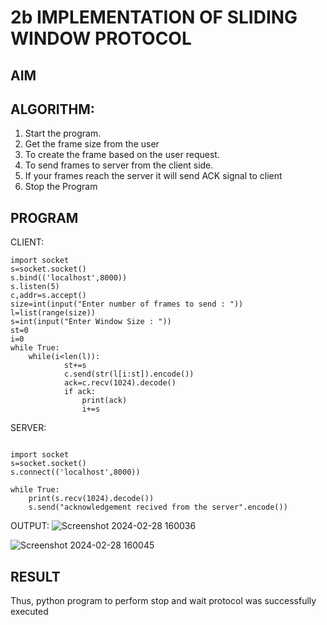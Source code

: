 # 2b IMPLEMENTATION OF SLIDING WINDOW PROTOCOL
## AIM
## ALGORITHM:
1. Start the program.
2. Get the frame size from the user
3. To create the frame based on the user request.
4. To send frames to server from the client side.
5. If your frames reach the server it will send ACK signal to client
6. Stop the Program
## PROGRAM
 
CLIENT:
```
import socket 
s=socket.socket() 
s.bind(('localhost',8000)) 
s.listen(5) 
c,addr=s.accept() 
size=int(input("Enter number of frames to send : ")) 
l=list(range(size)) 
s=int(input("Enter Window Size : ")) 
st=0 
i=0 
while True: 
    while(i<len(l)): 
            st+=s 
            c.send(str(l[i:st]).encode()) 
            ack=c.recv(1024).decode() 
            if ack: 
                print(ack) 
                i+=s
```
 
SERVER: 
```
 
import socket 
s=socket.socket() 
s.connect(('localhost',8000)) 
  
while True:    
    print(s.recv(1024).decode()) 
    s.send("acknowledgement recived from the server".encode())
```
OUTPUT:
![Screenshot 2024-02-28 160036](https://github.com/shivsujan/2b_SLIDING_WINDOW_PROTOCOL/assets/145633245/f5e237c6-9ccb-4237-8607-96576da9ccfe)

![Screenshot 2024-02-28 160045](https://github.com/shivsujan/2b_SLIDING_WINDOW_PROTOCOL/assets/145633245/46682860-7b3c-44d2-b513-07466cf349d0)

## RESULT
Thus, python program to perform stop and wait protocol was successfully executed

